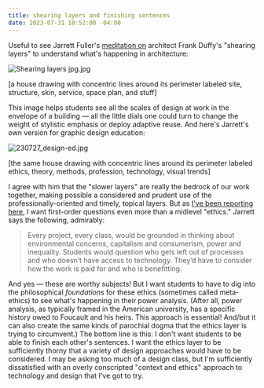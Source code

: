 ```yaml
---
title: shearing layers and finishing sentences
date: 2023-07-31 10:52:00 -04:00
---
```


Useful to see Jarrett Fuller's [meditation on](https://www.jarrettfuller.blog/2023/07/shearing-layers/) architect Frank Duffy's "shearing layers" to understand what's happening in architecture:

![Shearing layers jpg.jpg](/uploads/Shearing%20layers%20jpg.jpg)

[a house drawing with concentric lines around its perimeter labeled site, structure, skin, service, space plan, and stuff]

This image helps students see all the scales of design at work in the envelope of a building — all the little dials one could turn to change the weight of stylistic emphasis or deploy adaptive reuse. And here's Jarrett's own version for graphic design education:

![230727_design-ed.jpg](/uploads/230727_design-ed.jpg)

[the same house drawing with concentric lines around its perimeter labeled ethics, theory, methods, profession, technology, visual trends]

I agree with him that the "slower layers" are really the bedrock of our work together, making possible a considered and prudent use of the professionally-oriented and timely, topical layers. But as [I've been reporting here](https://sarahendren.com/2023/07/27/not-a-philosophy-of-architecture/), I want first-order questions even more than a midlevel "ethics." Jarrett says the following, admirably:

>Every project, every class, would be grounded in thinking about environmental concerns, capitalism and consumerism, power and inequality. Students would question who gets left out of processes and who doesn’t have access to technology. They’d have to consider how the work is paid for and who is benefitting.  

And yes — these are worthy subjects! But I want students to have to dig into the philosophical *foundations* for these ethics (sometimes called meta-ethics) to see what's happening in their power analysis. (After all, power analysis, as typically framed in the American university, has a specific history owed to Foucault and his heirs. This approach is essential! And/but it can also create the same kinds of parochial dogma that the ethics layer is trying to circumvent.) The bottom line is this: I don't want students to be able to finish each other's sentences. I want the ethics layer to be sufficiently thorny that a variety of design approaches would have to be considered. I may be asking too much of a design class, but I'm sufficiently dissatisfied with an overly conscripted "context and ethics" approach to technology and design that I've got to try.


